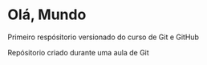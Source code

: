 # Olá, Mundo
 Primeiro respósitorio versionado do curso de Git e GitHub

Repósitorio criado durante uma aula de Git